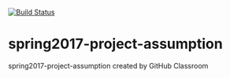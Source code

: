 [![Build Status](https://travis-ci.org/cpe305Spring17/spring2017-project-assumption.svg?branch=master)](https://travis-ci.org/cpe305Spring17/spring2017-project-assumption)

# spring2017-project-assumption
spring2017-project-assumption created by GitHub Classroom
